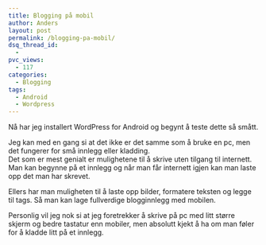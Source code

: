 ```yaml
---
title: Blogging på mobil
author: Anders
layout: post
permalink: /blogging-pa-mobil/
dsq_thread_id:
  - 
pvc_views:
  - 117
categories:
  - Blogging
tags:
  - Android
  - Wordpress
---
```

Nå har jeg installert WordPress for Android og begynt å teste dette så smått.

Jeg kan med en gang si at det ikke er det samme som å bruke en pc, men det fungerer for små innlegg eller kladding.  
Det som er mest genialt er mulighetene til å skrive uten tilgang til internett. Man kan begynne på et innlegg og når man får internett igjen kan man laste opp det man har skrevet.

Ellers har man muligheten til å laste opp bilder, formatere teksten og legge til tags. Så man kan lage fullverdige blogginnlegg med mobilen.

Personlig vil jeg nok si at jeg foretrekker å skrive på pc med litt større skjerm og bedre tastatur enn mobiler, men absolutt kjekt å ha om man føler for å kladde litt på et innlegg.
